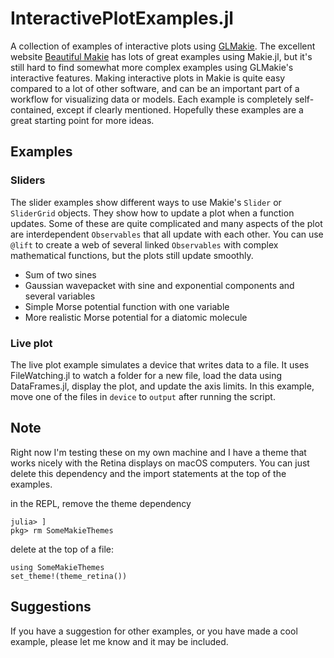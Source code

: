 # InteractivePlotExamples.jl

A collection of examples of interactive plots using [GLMakie](https://docs.makie.org).
The excellent website [Beautiful Makie](https://beautiful.makie.org/) has lots of great examples using Makie.jl, but it's still hard to find somewhat more complex examples using GLMakie's interactive features. Making interactive plots in Makie is quite easy compared to a lot of other software, and can be an important part of a workflow for visualizing data or models. Each example is completely self-contained, except if clearly mentioned. Hopefully these examples are a great starting point for more ideas.

## Examples

### Sliders

The slider examples show different ways to use Makie's `Slider` or `SliderGrid`
objects. They show how to update a plot when a function updates. Some of these are quite complicated and many aspects of the plot are interdependent `Observables` that all update with each other. You can use `@lift` to create a web of several linked `Observables` with complex mathematical functions, but the plots still update smoothly.

- Sum of two sines
- Gaussian wavepacket with sine and exponential components and several variables
- Simple Morse potential function with one variable
- More realistic Morse potential for a diatomic molecule
  

### Live plot

The live plot example simulates a device that writes data to a file. It uses FileWatching.jl to watch a folder for a new file, load the data using DataFrames.jl, display the plot, and update the axis limits. In this example, move one of the files in `device` to `output` after running the script.

## Note

Right now I'm testing these on my own machine and I have a theme that works nicely with the Retina displays on macOS computers. You can just delete this dependency and the import statements at the top of the examples.

in the REPL, remove the theme dependency
```
julia> ]
pkg> rm SomeMakieThemes
```

delete at the top of a file:
```
using SomeMakieThemes
set_theme!(theme_retina())
```

## Suggestions

If you have a suggestion for other examples, or you have made a cool example, please let me know and it may be included.